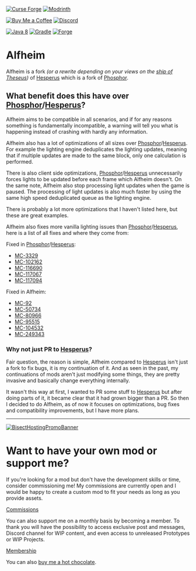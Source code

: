 [![Curse Forge](https://cdn.jsdelivr.net/npm/@intergrav/devins-badges@3/assets/cozy/available/curseforge_vector.svg)](https://www.curseforge.com/minecraft/mc-mods/alfheim-lighting-engine)
[![Modrinth](https://cdn.jsdelivr.net/npm/@intergrav/devins-badges@3/assets/cozy/available/modrinth_vector.svg)](https://modrinth.com/mod/alfheim-lighting-engine)

[![Buy Me a Coffee](https://cdn.jsdelivr.net/npm/@intergrav/devins-badges@3/assets/cozy/donate/buymeacoffee-singular_vector.svg)](https://www.buymeacoffee.com/desoroxxx)
[![Discord](https://cdn.jsdelivr.net/npm/@intergrav/devins-badges@3/assets/cozy/social/discord-plural_vector.svg)](https://discord.gg/hKpUYx7VwS)

[![Java 8](https://cdn.jsdelivr.net/npm/@intergrav/devins-badges@3/assets/cozy/built-with/java8_vector.svg)](https://adoptium.net/temurin/releases/?version=8)
[![Gradle](https://cdn.jsdelivr.net/npm/@intergrav/devins-badges@3/assets/cozy/built-with/gradle_vector.svg)](https://gradle.org/)
[![Forge](https://cdn.jsdelivr.net/npm/@intergrav/devins-badges@3/assets/cozy/supported/forge_vector.svg)](http://files.minecraftforge.net/maven/net/minecraftforge/forge/index_1.12.2.html)

# Alfheim

Alfheim is a fork *(or a rewrite depending on your views on the [ship of Theseus](https://en.wikipedia.org/wiki/Ship_of_Theseus))* of [Hesperus] which is a fork of [Phosphor].

## What benefit does this have over [Phosphor]/[Hesperus]?

Alfheim aims to be compatible in all scenarios, and if for any reasons something is fundamentally incompatible, a warning will tell you what is happening instead of crashing with hardly any information.

Alfheim also has a lot of optimizations of all sizes over [Phosphor]/[Hesperus].
For example the lighting engine deduplicates the lighting updates, meaning that if multiple updates are made to the same block, only one calculation is performed.

There is also client side optimizations, [Phosphor]/[Hesperus] unnecessarily forces lights to be updated before each frame which Alfheim doesn't.
On the same note, Alfheim also stop processing light updates when the game is paused.
The processing of light updates is also much faster by using the same high speed deduplicated queue as the lighting engine.

There is probably a lot more optimizations that I haven't listed here, but these are great examples.

Alfheim also fixes more vanilla lighting issues than [Phosphor]/[Hesperus], here is a list of all fixes and where they come from:

Fixed in [Phosphor]/[Hesperus]:
- [MC-3329](https://bugs.mojang.com/browse/MC-3329)
- [MC-102162](https://bugs.mojang.com/browse/MC-102162)
- [MC-116690](https://bugs.mojang.com/browse/MC-116690)
- [MC-117067](https://bugs.mojang.com/browse/MC-117067)
- [MC-117094](https://bugs.mojang.com/browse/MC-117094)

Fixed in Alfheim:
- [MC-92](https://bugs.mojang.com/browse/MC-92)
- [MC-50734](https://bugs.mojang.com/browse/MC-50734)
- [MC-80966](https://bugs.mojang.com/browse/MC-80966)
- [MC-95515](https://bugs.mojang.com/browse/MC-95515)
- [MC-104532](https://bugs.mojang.com/browse/MC-104532)
- [MC-249343](https://bugs.mojang.com/browse/MC-249343)

### Why not just PR to [Hesperus]? 

Fair question, the reason is simple, Alfheim compared to [Hesperus] isn't just a fork to fix bugs, it is my continuation of it.
And as seen in the past, my continuations of mods aren't just modifying some things, they are pretty invasive and basically change everything internally.

It wasn't this way at first, I wanted to PR some stuff to [Hesperus] but after doing parts of it, it became clear that it had grown bigger than a PR.
So then I decided to do Alfheim, as of now it focuses on optimizations, bug fixes and compatibility improvements, but I have more plans.

[Hesperus]: https://www.curseforge.com/minecraft/mc-mods/hesperus
[Phosphor]: https://www.curseforge.com/minecraft/mc-mods/phosphor-forge

---

[![BisectHostingPromoBanner](https://github.com/user-attachments/assets/8e66200c-1a7c-4f0a-a12a-387bf7d7f0f6)](https://bisecthosting.com/Desoroxxx?r=Alfheim+GitHub)

# Want to have your own mod or support me?

If you're looking for a mod but don't have the development skills or time, consider commissioning me!
My commissions are currently open and I would be happy to create a custom mod to fit your needs as long as you provide assets.

[Commissions]

You can also support me on a monthly basis by becoming a member.
To thank you will have the possibility to access exclusive post and messages, Discord channel for WIP content, and even access to unreleased Prototypes or WIP Projects.

[Membership]

You can also [buy me a hot chocolate].

[Commissions]: https://www.buymeacoffee.com/desoroxxx/commissions
[Membership]: https://www.buymeacoffee.com/desoroxxx/membership
[buy me a hot chocolate]: https://www.buymeacoffee.com/desoroxxx
